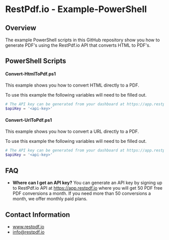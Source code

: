 # RestPdf.io  - Example-PowerShell

## Overview
The example PowerShell scripts in this GitHub repository show you how to generate PDF's using the RestPdf.io API that converts HTML to PDF's.


## PowerShell Scripts
#### Convert-HtmlToPdf.ps1

This example shows you how to convert HTML directly to a PDF.

To use this example the following variables will need to be filled out.

```powershell
# The API key can be generated from your dashboard at https://app.restpdf.io
$apiKey = '<api-key>'
```

#### Convert-UrlToPdf.ps1

This example shows you how to convert a URL directly to a PDF.

To use this example the following variables will need to be filled out.

```powershell
# The API key can be generated from your dashboard at https://app.restpdf.io
$apiKey = '<api-key>'
```

## FAQ
* <b>Where can I get an API key?</b> You can generate an API key by signing up to RestPdf.io API at https://app.restpdf.io where you will get 50 PDF free PDF conversions a month. If you need more than 50 conversions a month, we offer monthly paid plans.

## Contact Information
- www.restpdf.io
- info@restpdf.io